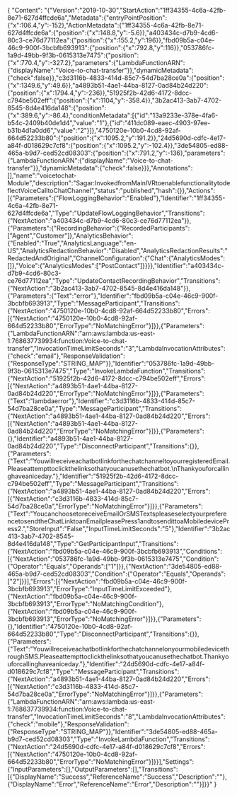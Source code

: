 {
  "Content": "{\"Version\":\"2019-10-30\",\"StartAction\":\"1ff34355-4c6a-42fb-8e71-627d4ffcde6a\",\"Metadata\":{\"entryPointPosition\":{\"x\":106.4,\"y\":-152},\"ActionMetadata\":{\"1ff34355-4c6a-42fb-8e71-627d4ffcde6a\":{\"position\":{\"x\":148.8,\"y\":-5.6}},\"a403434c-d7b9-4cd6-80c3-ce76d77112ea\":{\"position\":{\"x\":155.2,\"y\":196}},\"fbd09b5a-c04e-46c9-900f-3bcbfb693913\":{\"position\":{\"x\":792.8,\"y\":116}},\"053786fc-1a9d-49bb-9f3b-0615313e7475\":{\"position\":{\"x\":770.4,\"y\":-327.2},\"parameters\":{\"LambdaFunctionARN\":{\"displayName\":\"Voice-to-chat-transfer\"}},\"dynamicMetadata\":{\"check\":false}},\"c3d3116b-4833-414d-85c7-54d7ba28ce0a\":{\"position\":{\"x\":1349.6,\"y\":49.6}},\"a4893b51-4ae1-44ba-8127-0ad84b24d220\":{\"position\":{\"x\":1794.4,\"y\":-236}},\"51925f2b-42d6-4172-8dcc-c794be502eff\":{\"position\":{\"x\":1104,\"y\":-358.4}},\"3b2ac413-3ab7-4702-8545-8d4e416da148\":{\"position\":{\"x\":389.6,\"y\":-86.4},\"conditionMetadata\":[{\"id\":\"13a9233e-378e-4fa6-b54c-2409b40de1d4\",\"value\":\"1\"},{\"id\":\"411dc089-eaec-4903-97ee-b31b4d1a0dd6\",\"value\":\"2\"}]},\"4750120e-10b0-4cd8-92af-664d52233b80\":{\"position\":{\"x\":1095.2,\"y\":191.2}},\"24d5690d-cdfc-4e17-a84f-d018629c7cf8\":{\"position\":{\"x\":1095.2,\"y\":-102.4}},\"3de54805-ed88-465a-b9d7-ced52cd08303\":{\"position\":{\"x\":791.2,\"y\":-136},\"parameters\":{\"LambdaFunctionARN\":{\"displayName\":\"Voice-to-chat-transfer\"}},\"dynamicMetadata\":{\"check\":false}}},\"Annotations\":[],\"name\":\"voicetochat-Module\",\"description\":\"Sagar:InvokedfromMainIVRtoenablefunctionalitytodeflectVoiceCalltoChatChannel\",\"status\":\"published\",\"hash\":{}},\"Actions\":[{\"Parameters\":{\"FlowLoggingBehavior\":\"Enabled\"},\"Identifier\":\"1ff34355-4c6a-42fb-8e71-627d4ffcde6a\",\"Type\":\"UpdateFlowLoggingBehavior\",\"Transitions\":{\"NextAction\":\"a403434c-d7b9-4cd6-80c3-ce76d77112ea\"}},{\"Parameters\":{\"RecordingBehavior\":{\"RecordedParticipants\":[\"Agent\",\"Customer\"]},\"AnalyticsBehavior\":{\"Enabled\":\"True\",\"AnalyticsLanguage\":\"en-US\",\"AnalyticsRedactionBehavior\":\"Disabled\",\"AnalyticsRedactionResults\":\"RedactedAndOriginal\",\"ChannelConfiguration\":{\"Chat\":{\"AnalyticsModes\":[]},\"Voice\":{\"AnalyticsModes\":[\"PostContact\"]}}}},\"Identifier\":\"a403434c-d7b9-4cd6-80c3-ce76d77112ea\",\"Type\":\"UpdateContactRecordingBehavior\",\"Transitions\":{\"NextAction\":\"3b2ac413-3ab7-4702-8545-8d4e416da148\"}},{\"Parameters\":{\"Text\":\"error\"},\"Identifier\":\"fbd09b5a-c04e-46c9-900f-3bcbfb693913\",\"Type\":\"MessageParticipant\",\"Transitions\":{\"NextAction\":\"4750120e-10b0-4cd8-92af-664d52233b80\",\"Errors\":[{\"NextAction\":\"4750120e-10b0-4cd8-92af-664d52233b80\",\"ErrorType\":\"NoMatchingError\"}]}},{\"Parameters\":{\"LambdaFunctionARN\":\"arn:aws:lambda:us-east-1:768637739934:function:Voice-to-chat-transfer\",\"InvocationTimeLimitSeconds\":\"3\",\"LambdaInvocationAttributes\":{\"check\":\"email\"},\"ResponseValidation\":{\"ResponseType\":\"STRING_MAP\"}},\"Identifier\":\"053786fc-1a9d-49bb-9f3b-0615313e7475\",\"Type\":\"InvokeLambdaFunction\",\"Transitions\":{\"NextAction\":\"51925f2b-42d6-4172-8dcc-c794be502eff\",\"Errors\":[{\"NextAction\":\"a4893b51-4ae1-44ba-8127-0ad84b24d220\",\"ErrorType\":\"NoMatchingError\"}]}},{\"Parameters\":{\"Text\":\"lambdaerror\"},\"Identifier\":\"c3d3116b-4833-414d-85c7-54d7ba28ce0a\",\"Type\":\"MessageParticipant\",\"Transitions\":{\"NextAction\":\"a4893b51-4ae1-44ba-8127-0ad84b24d220\",\"Errors\":[{\"NextAction\":\"a4893b51-4ae1-44ba-8127-0ad84b24d220\",\"ErrorType\":\"NoMatchingError\"}]}},{\"Parameters\":{},\"Identifier\":\"a4893b51-4ae1-44ba-8127-0ad84b24d220\",\"Type\":\"DisconnectParticipant\",\"Transitions\":{}},{\"Parameters\":{\"Text\":\"YouwillreceiveachatbotlinkforthechatchanneltoyourregisteredEmail.Pleaseattempttoclickthelinksothatyoucanusethechatbot.\\nThankyouforcallinghaveaniceday.\"},\"Identifier\":\"51925f2b-42d6-4172-8dcc-c794be502eff\",\"Type\":\"MessageParticipant\",\"Transitions\":{\"NextAction\":\"a4893b51-4ae1-44ba-8127-0ad84b24d220\",\"Errors\":[{\"NextAction\":\"c3d3116b-4833-414d-85c7-54d7ba28ce0a\",\"ErrorType\":\"NoMatchingError\"}]}},{\"Parameters\":{\"Text\":\"YoucanchoosetoreceiveEmailOrSMSTextspleaseselectyourpreferencetosendtheChatLinktoanEmailpleasePress1andtosendittoaMobiledevicePress2.\",\"StoreInput\":\"False\",\"InputTimeLimitSeconds\":\"5\"},\"Identifier\":\"3b2ac413-3ab7-4702-8545-8d4e416da148\",\"Type\":\"GetParticipantInput\",\"Transitions\":{\"NextAction\":\"fbd09b5a-c04e-46c9-900f-3bcbfb693913\",\"Conditions\":[{\"NextAction\":\"053786fc-1a9d-49bb-9f3b-0615313e7475\",\"Condition\":{\"Operator\":\"Equals\",\"Operands\":[\"1\"]}},{\"NextAction\":\"3de54805-ed88-465a-b9d7-ced52cd08303\",\"Condition\":{\"Operator\":\"Equals\",\"Operands\":[\"2\"]}}],\"Errors\":[{\"NextAction\":\"fbd09b5a-c04e-46c9-900f-3bcbfb693913\",\"ErrorType\":\"InputTimeLimitExceeded\"},{\"NextAction\":\"fbd09b5a-c04e-46c9-900f-3bcbfb693913\",\"ErrorType\":\"NoMatchingCondition\"},{\"NextAction\":\"fbd09b5a-c04e-46c9-900f-3bcbfb693913\",\"ErrorType\":\"NoMatchingError\"}]}},{\"Parameters\":{},\"Identifier\":\"4750120e-10b0-4cd8-92af-664d52233b80\",\"Type\":\"DisconnectParticipant\",\"Transitions\":{}},{\"Parameters\":{\"Text\":\"YouwillreceiveachatbotlinkforthechatchannelonyourmobiledevicethroughSMS.Pleaseattempttoclickthelinksothatyoucanusethechatbot.Thankyouforcallinghaveaniceday.\"},\"Identifier\":\"24d5690d-cdfc-4e17-a84f-d018629c7cf8\",\"Type\":\"MessageParticipant\",\"Transitions\":{\"NextAction\":\"a4893b51-4ae1-44ba-8127-0ad84b24d220\",\"Errors\":[{\"NextAction\":\"c3d3116b-4833-414d-85c7-54d7ba28ce0a\",\"ErrorType\":\"NoMatchingError\"}]}},{\"Parameters\":{\"LambdaFunctionARN\":\"arn:aws:lambda:us-east-1:768637739934:function:Voice-to-chat-transfer\",\"InvocationTimeLimitSeconds\":\"8\",\"LambdaInvocationAttributes\":{\"check\":\"mobile\"},\"ResponseValidation\":{\"ResponseType\":\"STRING_MAP\"}},\"Identifier\":\"3de54805-ed88-465a-b9d7-ced52cd08303\",\"Type\":\"InvokeLambdaFunction\",\"Transitions\":{\"NextAction\":\"24d5690d-cdfc-4e17-a84f-d018629c7cf8\",\"Errors\":[{\"NextAction\":\"4750120e-10b0-4cd8-92af-664d52233b80\",\"ErrorType\":\"NoMatchingError\"}]}}],\"Settings\":{\"InputParameters\":[],\"OutputParameters\":[],\"Transitions\":[{\"DisplayName\":\"Success\",\"ReferenceName\":\"Success\",\"Description\":\"\"},{\"DisplayName\":\"Error\",\"ReferenceName\":\"Error\",\"Description\":\"\"}]}}"
}
